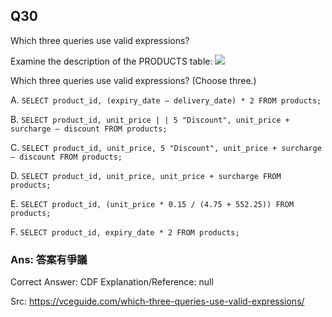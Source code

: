 ## Q30

Which three queries use valid expressions?

Examine the description of the PRODUCTS table:
![](img/i030-1.png)

Which three queries use valid expressions? (Choose three.)

A. `SELECT product_id, (expiry_date – delivery_date) * 2 FROM products;`

B. `SELECT product_id, unit_price | | 5 "Discount", unit_price + surcharge – discount FROM products;`

C. `SELECT product_id, unit_price, 5 "Discount", unit_price + surcharge – discount FROM products;`

D. `SELECT product_id, unit_price, unit_price + surcharge FROM products;`

E. `SELECT product_id, (unit_price * 0.15 / (4.75 + 552.25)) FROM products;`

F. `SELECT product_id, expiry_date * 2 FROM products;`

### Ans:    **答案有爭議**

Correct Answer: CDF
Explanation/Reference: null

Src: https://vceguide.com/which-three-queries-use-valid-expressions/